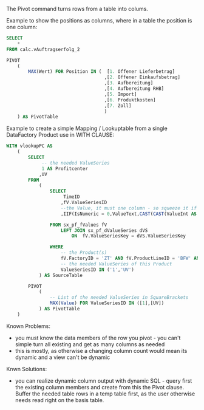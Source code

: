 The Pivot command turns rows from a table into colums.  

Example to show the positions as columns, where in a table the position is one column:

````SQL
SELECT 
	*
FROM calc.vAuftragserfolg_2

PIVOT
	(	
		MAX(Wert) FOR Position IN (	 [1. Offener Lieferbetrag]
									,[2. Offener Einkaufsbetrag]
									,[3. Aufbereitung]
									,[4. Aufbereitung RHB]
									,[5. Import]
									,[6. Produktkosten]
									,[7. Zoll]
									)
	) AS PivotTable
````


Example to create a simple Mapping / Lookuptable from a single DataFactory Product use in WITH CLAUSE:

````SQL
WITH vlookupPC AS 
	(
		SELECT 
			 -- the needed ValueSeries
			 1 AS Profitcenter
			,UV
		FROM
			(
				SELECT 
					 TimeID
					,fV.ValueSeriesID
					--the Value, it must one column - so squeeze it if different types
					,IIF(IsNumeric = 0,ValueText,CAST(CAST(ValueInt AS Money)/100 AS NVARCHAR)) AS Value

				FROM sx_pf_fValues fV 
					LEFT JOIN sx_pf_dValueSeries dVS
						ON  fV.ValueSeriesKey = dVS.ValueSeriesKey

				WHERE 	
					-- the Product(s)	
					fV.FactoryID = 'ZT' AND fV.ProductLineID = 'BFW' AND fV.ProductID = 'M1' AND
					-- the needed ValueSeries of this Product
					ValueSeriesID IN ('1','UV')
			) AS SourceTable

		PIVOT
			(	
				-- List of the needed ValueSeries in SquareBrackets
				MAX(Value) FOR ValueSeriesID IN ([1],[UV])
			) AS PivotTable
	)
 ````
 
 Known Problems:
 
 * you must know the data members of the row you pivot - you can't simple turn all existing and get as many columns as needed
 * this is mostly, as otherwise a changing column count would mean its dynamic and a view can't be dynamic
 
 
Knwn Solutions:
 * you can realize dynamic column output with dynamic SQL - query first the existing column members and create from this the 
 Pivot clause. Buffer the needed table rows in a temp table first, as the user otherwise needs read right on the basis table.
